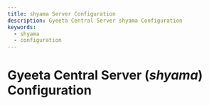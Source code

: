 ```yaml
---
title: shyama Server Configuration
description: Gyeeta Central Server shyama Configuration
keywords:
  - shyama
  - configuration
---
```


# Gyeeta Central Server (*shyama*) Configuration

